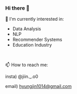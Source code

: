 ### Hi there 👋

🌱 I'm currently interested in:
- Data Analysis
- NLP
- Recommender Systems
- Education Industry
 
<br/> 

📫 How to reach me:

insta) @jiin._.o0

email) hyungjin1014@gmail.com

<br/>

